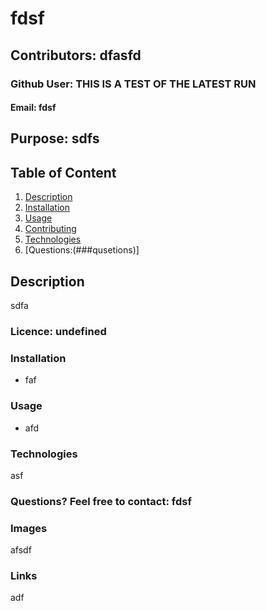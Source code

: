 
  # fdsf
  
  ## Contributors: dfasfd
  
  ### Github User: THIS IS A TEST OF THE LATEST RUN
  
  #### Email: fdsf
  
  ## Purpose: sdfs
  
  ## Table of Content
  
  1. [Description](##description)
  2. [Installation](###instalation)
  3. [Usage](###usage)
  4. [Contributing](###contributing)
  5. [Technologies](###technologies)
  6. [Questions:(###qusetions)]
  
  ## Description
  
  sdfa
    
  ### Licence: undefined
  
  
  
  ### Installation
  
  * faf  
  
  ### Usage
  
  * afd  
  
  ### Technologies
  
  asf

  ### Questions? Feel free to contact: fdsf
  
  ### Images
  
  afsdf
  
  ### Links
  
  adf
  
  
